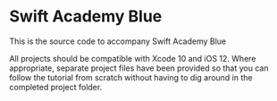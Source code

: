 # Swift Academy Blue

This is the source code to accompany Swift Academy Blue

All projects should be compatible with Xcode 10 and iOS 12. Where appropriate, separate project files have been provided so that you can follow the tutorial from scratch without having to dig around in the completed project folder.
